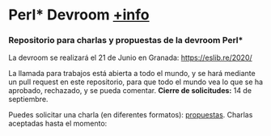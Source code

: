 # Perl* Devroom [+info](https://propuestas.eslib.re/2020/salas/perl-raku-otros-scripting)

### Repositorio para charlas y propuestas de la devroom Perl*

La devroom se realizará el 21 de Junio en Granada: https://eslib.re/2020/

La llamada para trabajos está abierta a todo el mundo, y se hará mediante un pull request en este repositorio, para que todo el mundo vea lo que se ha aprobado, rechazado, y se pueda comentar. **Cierre de solicitudes:** 14 de septiembre.

Puedes solicitar una charla (en diferentes formatos): [propuestas](propuestas). Charlas aceptadas hasta el momento:


